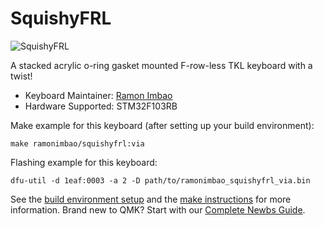 # SquishyFRL

![SquishyFRL](https://i.imgur.com/UT7Pik3l.jpg)

A stacked acrylic o-ring gasket mounted F-row-less TKL keyboard with a twist!

* Keyboard Maintainer: [Ramon Imbao](https://github.com/ramonimbao)
* Hardware Supported: STM32F103RB

Make example for this keyboard (after setting up your build environment):

    make ramonimbao/squishyfrl:via

Flashing example for this keyboard:

    dfu-util -d 1eaf:0003 -a 2 -D path/to/ramonimbao_squishyfrl_via.bin

See the [build environment setup](https://docs.qmk.fm/#/getting_started_build_tools) and the [make instructions](https://docs.qmk.fm/#/getting_started_make_guide) for more information. Brand new to QMK? Start with our [Complete Newbs Guide](https://docs.qmk.fm/#/newbs).
